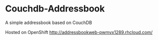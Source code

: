 # Couchdb-Addressbook

A simple addressbook based on CouchDB

Hosted on OpenShift http://addressbookweb-pwmvx1289.rhcloud.com/
